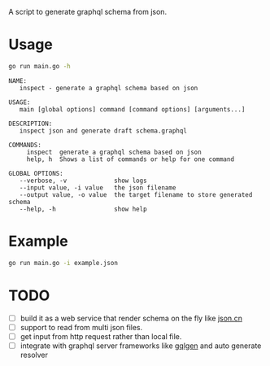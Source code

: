 A script to generate graphql schema from json.

# Usage
```bash
go run main.go -h
```


    NAME:
       inspect - generate a graphql schema based on json

    USAGE:
       main [global options] command [command options] [arguments...]

    DESCRIPTION:
       inspect json and generate draft schema.graphql

    COMMANDS:
         inspect  generate a graphql schema based on json
         help, h  Shows a list of commands or help for one command

    GLOBAL OPTIONS:
       --verbose, -v             show logs
       --input value, -i value   the json filename
       --output value, -o value  the target filename to store generated schema
       --help, -h                show help

# Example

```bash
go run main.go -i example.json
```

# TODO

- [ ] build it as a web service that render schema on the fly like [json.cn](https://json.cn)
- [ ] support to read from multi json files.
- [ ] get input from http request rather than local file.
- [ ] integrate with graphql server frameworks like [gqlgen](https://github.com/99designs/gqlgen) and auto generate resolver